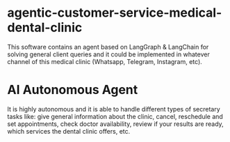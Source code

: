 # agentic-customer-service-medical-dental-clinic
This software contains an agent based on LangGraph &amp; LangChain for solving general client queries and it could be implemented in whatever channel of this medical clinic (Whatsapp, Telegram, Instagram, etc).

# AI Autonomous Agent
It is highly autonomous and it is able to handle different types of secretary tasks like: give general information about the clinic, cancel, reschedule and set appointments, check doctor availability, review if your results are ready, which services the dental clinic offers, etc.


